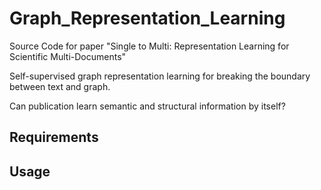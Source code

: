 # Graph_Representation_Learning

Source Code for paper "Single to Multi: Representation Learning for Scientific Multi-Documents"

Self-supervised graph representation learning for breaking the boundary between text and graph.

Can publication learn semantic and structural information by itself?

## Requirements


## Usage


